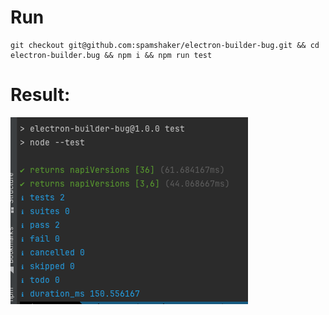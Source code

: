 # Run
```shell
git checkout git@github.com:spamshaker/electron-builder-bug.git && cd electron-builder.bug && npm i && npm run test
```

# Result:

![img.png](img.png)